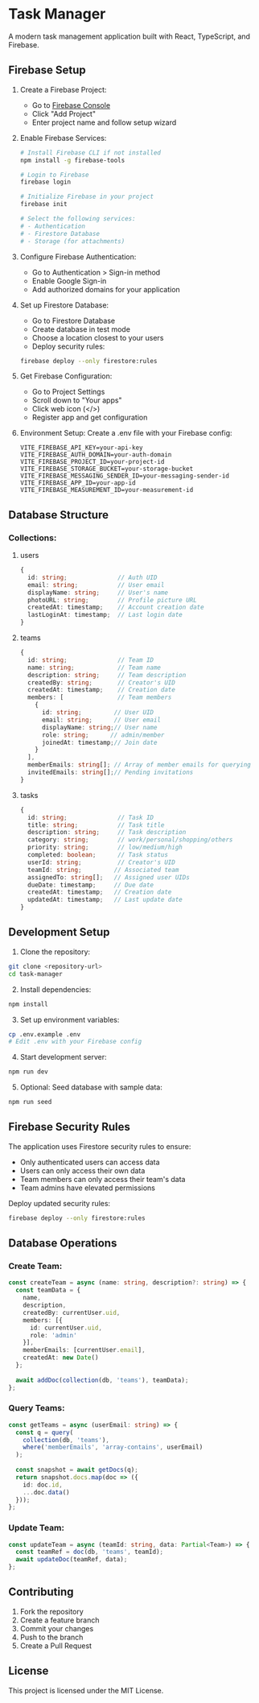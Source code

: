 # Task Manager

A modern task management application built with React, TypeScript, and Firebase.

## Firebase Setup

1. Create a Firebase Project:
   - Go to [Firebase Console](https://console.firebase.google.com)
   - Click "Add Project"
   - Enter project name and follow setup wizard

2. Enable Firebase Services:
   ```bash
   # Install Firebase CLI if not installed
   npm install -g firebase-tools

   # Login to Firebase
   firebase login

   # Initialize Firebase in your project
   firebase init

   # Select the following services:
   # - Authentication
   # - Firestore Database
   # - Storage (for attachments)
   ```

3. Configure Firebase Authentication:
   - Go to Authentication > Sign-in method
   - Enable Google Sign-in
   - Add authorized domains for your application

4. Set up Firestore Database:
   - Go to Firestore Database
   - Create database in test mode
   - Choose a location closest to your users
   - Deploy security rules:
   ```bash
   firebase deploy --only firestore:rules
   ```

5. Get Firebase Configuration:
   - Go to Project Settings
   - Scroll down to "Your apps"
   - Click web icon (</>)
   - Register app and get configuration

6. Environment Setup:
   Create a .env file with your Firebase config:
   ```
   VITE_FIREBASE_API_KEY=your-api-key
   VITE_FIREBASE_AUTH_DOMAIN=your-auth-domain
   VITE_FIREBASE_PROJECT_ID=your-project-id
   VITE_FIREBASE_STORAGE_BUCKET=your-storage-bucket
   VITE_FIREBASE_MESSAGING_SENDER_ID=your-messaging-sender-id
   VITE_FIREBASE_APP_ID=your-app-id
   VITE_FIREBASE_MEASUREMENT_ID=your-measurement-id
   ```

## Database Structure

### Collections:

1. users
   ```typescript
   {
     id: string;              // Auth UID
     email: string;           // User email
     displayName: string;     // User's name
     photoURL: string;        // Profile picture URL
     createdAt: timestamp;    // Account creation date
     lastLoginAt: timestamp;  // Last login date
   }
   ```

2. teams
   ```typescript
   {
     id: string;              // Team ID
     name: string;            // Team name
     description: string;     // Team description
     createdBy: string;       // Creator's UID
     createdAt: timestamp;    // Creation date
     members: [               // Team members
       {
         id: string;         // User UID
         email: string;      // User email
         displayName: string;// User name
         role: string;      // admin/member
         joinedAt: timestamp;// Join date
       }
     ],
     memberEmails: string[]; // Array of member emails for querying
     invitedEmails: string[];// Pending invitations
   }
   ```

3. tasks
   ```typescript
   {
     id: string;              // Task ID
     title: string;           // Task title
     description: string;     // Task description
     category: string;        // work/personal/shopping/others
     priority: string;        // low/medium/high
     completed: boolean;      // Task status
     userId: string;          // Creator's UID
     teamId: string;         // Associated team
     assignedTo: string[];   // Assigned user UIDs
     dueDate: timestamp;     // Due date
     createdAt: timestamp;   // Creation date
     updatedAt: timestamp;   // Last update date
   }
   ```

## Development Setup

1. Clone the repository:
```bash
git clone <repository-url>
cd task-manager
```

2. Install dependencies:
```bash
npm install
```

3. Set up environment variables:
```bash
cp .env.example .env
# Edit .env with your Firebase config
```

4. Start development server:
```bash
npm run dev
```

5. Optional: Seed database with sample data:
```bash
npm run seed
```

## Firebase Security Rules

The application uses Firestore security rules to ensure:
- Only authenticated users can access data
- Users can only access their own data
- Team members can only access their team's data
- Team admins have elevated permissions

Deploy updated security rules:
```bash
firebase deploy --only firestore:rules
```

## Database Operations

### Create Team:
```typescript
const createTeam = async (name: string, description?: string) => {
  const teamData = {
    name,
    description,
    createdBy: currentUser.uid,
    members: [{
      id: currentUser.uid,
      role: 'admin'
    }],
    memberEmails: [currentUser.email],
    createdAt: new Date()
  };
  
  await addDoc(collection(db, 'teams'), teamData);
};
```

### Query Teams:
```typescript
const getTeams = async (userEmail: string) => {
  const q = query(
    collection(db, 'teams'),
    where('memberEmails', 'array-contains', userEmail)
  );
  
  const snapshot = await getDocs(q);
  return snapshot.docs.map(doc => ({
    id: doc.id,
    ...doc.data()
  }));
};
```

### Update Team:
```typescript
const updateTeam = async (teamId: string, data: Partial<Team>) => {
  const teamRef = doc(db, 'teams', teamId);
  await updateDoc(teamRef, data);
};
```

## Contributing

1. Fork the repository
2. Create a feature branch
3. Commit your changes
4. Push to the branch
5. Create a Pull Request

## License

This project is licensed under the MIT License.
